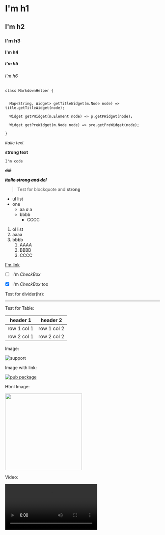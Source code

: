 # I'm h1
## I'm h2
### I'm h3
#### I'm h4
##### I'm h5
###### I'm h6

```
class MarkdownHelper {


  Map<String, Widget> getTitleWidget(m.Node node) => title.getTitleWidget(node);

  Widget getPWidget(m.Element node) => p.getPWidget(node);

  Widget getPreWidget(m.Node node) => pre.getPreWidget(node);

}
```


*italic text*

**strong text**

`I'm code`

~~del~~

***~~italic strong and del~~***

> Test for blockquote and **strong**


- ul list
- one
    - aa *a* a
    - bbbb
        - CCCC

1. ol list
2. aaaa
3. bbbb
    1. AAAA
    2. BBBB
    3. CCCC


[I'm link](https://github.com/asjqkkkk/flutter-todos)


- [ ] I'm *CheckBox*

- [x] I'm *CheckBox* too

Test for divider(hr):

---

Test for Table:

header 1 | header 2
---|---
row 1 col 1 | row 1 col 2
row 2 col 1 | row 2 col 2

Image:

![support](assets/script_medias/1675527935336.png)

Image with link:

[![pub package](assets/script_medias/1675527938945.png)](https://pub.dartlang.org/packages/markdown_widget)

Html Image:

<img width="250" height="250" src="assets/script_medias/1675527939855.png"/>

Video:

<video src="http://commondatastorage.googleapis.com/gtv-videos-bucket/sample/BigBuckBunny.mp4">